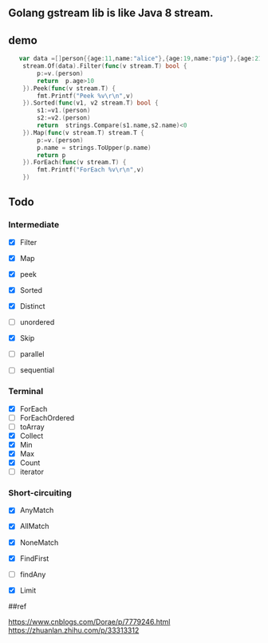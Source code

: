 ## Golang gstream lib is like Java 8 stream.

## demo

```go
   var data =[]person{{age:11,name:"alice"},{age:19,name:"pig"},{age:21,name:"bob"},{age:5,name:"cat"}}
	stream.Of(data).Filter(func(v stream.T) bool {
		p:=v.(person)
		return  p.age>10
	}).Peek(func(v stream.T) {
		fmt.Printf("Peek %v\r\n",v)
	}).Sorted(func(v1, v2 stream.T) bool {
		s1:=v1.(person)
		s2:=v2.(person)
		return  strings.Compare(s1.name,s2.name)<0
	}).Map(func(v stream.T) stream.T {
		p:=v.(person)
		p.name = strings.ToUpper(p.name)
		return p
	}).ForEach(func(v stream.T) {
		fmt.Printf("ForEach %v\r\n",v)
	})


```

## Todo

### Intermediate

- [x] Filter 
- [x] Map
- [x] peek 

- [x] Sorted 
- [x] Distinct 
- [ ] unordered 

- [x] Skip 

- [ ] parallel 
- [ ] sequential 



### Terminal

- [x] ForEach 
- [ ] ForEachOrdered 
- [ ] toArray 
- [x] Collect 
- [x] Min 
- [x] Max
- [x] Count
- [ ] iterator

### Short-circuiting

- [x] AnyMatch
- [x] AllMatch
- [x] NoneMatch
- [x] FindFirst
- [ ] findAny
- [x] Limit


##ref

https://www.cnblogs.com/Dorae/p/7779246.html
https://zhuanlan.zhihu.com/p/33313312